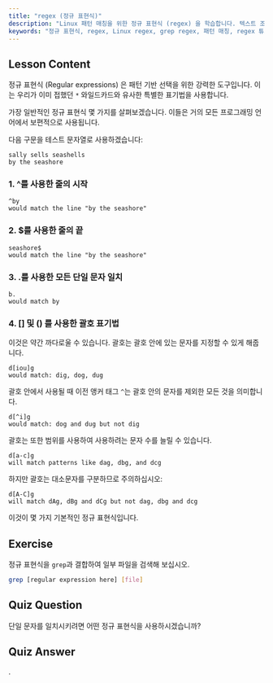 ```yaml
---
title: "regex (정규 표현식)"
description: "Linux 패턴 매칭을 위한 정규 표현식 (regex) 을 학습합니다. 텍스트 조작을 위한 ^, $, ., []와 같은 regex 구문을 이해합니다. grep 기술을 향상시키세요!"
keywords: "정규 표현식, regex, Linux regex, grep regex, 패턴 매칭, regex 튜토리얼, Linux 명령어, 초급"
---
```


## Lesson Content

정규 표현식 (Regular expressions) 은 패턴 기반 선택을 위한 강력한 도구입니다. 이는 우리가 이미 접했던 `*` 와일드카드와 유사한 특별한 표기법을 사용합니다.

가장 일반적인 정규 표현식 몇 가지를 살펴보겠습니다. 이들은 거의 모든 프로그래밍 언어에서 보편적으로 사용됩니다.

다음 구문을 테스트 문자열로 사용하겠습니다:

```plaintext
sally sells seashells
by the seashore
```

### 1. ^를 사용한 줄의 시작

```plaintext
^by
would match the line "by the seashore"
```

### 2. $를 사용한 줄의 끝

```plaintext
seashore$
would match the line "by the seashore"
```

### 3. .를 사용한 모든 단일 문자 일치

```plaintext
b.
would match by
```

### 4. [] 및 () 를 사용한 괄호 표기법

이것은 약간 까다로울 수 있습니다. 괄호는 괄호 안에 있는 문자를 지정할 수 있게 해줍니다.

```plaintext
d[iou]g
would match: dig, dog, dug
```

괄호 안에서 사용될 때 이전 앵커 태그 `^`는 괄호 안의 문자를 제외한 모든 것을 의미합니다.

```plaintext
d[^i]g
would match: dog and dug but not dig
```

괄호는 또한 범위를 사용하여 사용하려는 문자 수를 늘릴 수 있습니다.

```plaintext
d[a-c]g
will match patterns like dag, dbg, and dcg
```

하지만 괄호는 대소문자를 구분하므로 주의하십시오:

```plaintext
d[A-C]g
will match dAg, dBg and dCg but not dag, dbg and dcg
```

이것이 몇 가지 기본적인 정규 표현식입니다.

## Exercise

정규 표현식을 `grep`과 결합하여 일부 파일을 검색해 보십시오.

```bash
grep [regular expression here] [file]
```

## Quiz Question

단일 문자를 일치시키려면 어떤 정규 표현식을 사용하시겠습니까?

## Quiz Answer

.
